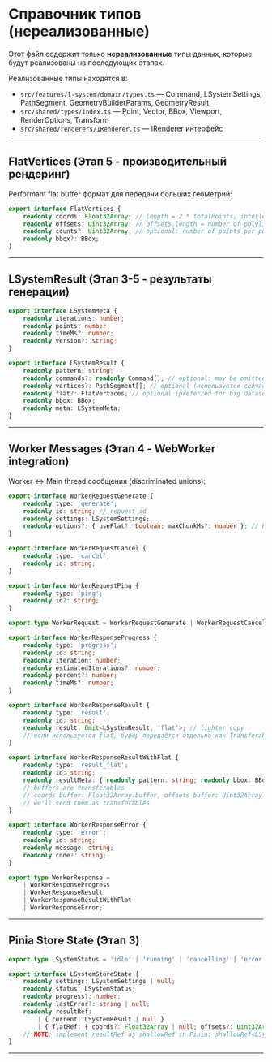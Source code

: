 # Справочник типов (нереализованные)

Этот файл содержит только **нереализованные** типы данных, которые будут реализованы на последующих этапах.

Реализованные типы находятся в:
- `src/features/l-system/domain/types.ts` — Command, LSystemSettings, PathSegment, GeometryBuilderParams, GeometryResult
- `src/shared/types/index.ts` — Point, Vector, BBox, Viewport, RenderOptions, Transform
- `src/shared/renderers/IRenderer.ts` — IRenderer интерфейс

---

## FlatVertices (Этап 5 - производительный рендеринг)

Performant flat buffer формат для передачи больших геометрий:

```ts
export interface FlatVertices {
    readonly coords: Float32Array; // length = 2 * totalPoints, interleaved [x0,y0,x1,y1...]
    readonly offsets: Uint32Array; // offsets.length = number of polylines + 1 (last = totalPoints)
    readonly counts?: Uint32Array; // optional: number of points per polyline
    readonly bbox?: BBox;
}
```

---

## LSystemResult (Этап 3-5 - результаты генерации)

```ts
export interface LSystemMeta {
    readonly iterations: number;
    readonly points: number;
    readonly timeMs?: number;
    readonly version?: string;
}

export interface LSystemResult {
    readonly pattern: string;
    readonly commands?: readonly Command[]; // optional: may be omitted for huge outputs
    readonly vertices?: PathSegment[]; // optional (используется сейчас)
    readonly flat?: FlatVertices; // optional (preferred for big datasets, этап 5)
    readonly bbox: BBox;
    readonly meta: LSystemMeta;
}
```

---

## Worker Messages (Этап 4 - WebWorker integration)

Worker ↔ Main thread сообщения (discriminated unions):

```ts
export interface WorkerRequestGenerate {
    readonly type: 'generate';
    readonly id: string; // request id
    readonly settings: LSystemSettings;
    readonly options?: { useFlat?: boolean; maxChunkMs?: number }; // hints
}

export interface WorkerRequestCancel {
    readonly type: 'cancel';
    readonly id: string;
}

export interface WorkerRequestPing {
    readonly type: 'ping';
    readonly id?: string;
}

export type WorkerRequest = WorkerRequestGenerate | WorkerRequestCancel | WorkerRequestPing;

export interface WorkerResponseProgress {
    readonly type: 'progress';
    readonly id: string;
    readonly iteration: number;
    readonly estimatedIterations?: number;
    readonly percent?: number;
    readonly timeMs?: number;
}

export interface WorkerResponseResult {
    readonly type: 'result';
    readonly id: string;
    readonly result: Omit<LSystemResult, 'flat'>; // lighter copy
    // если используется flat, буфер передаётся отдельно как Transferable, см. pipeline
}

export interface WorkerResponseResultWithFlat {
    readonly type: 'result_flat';
    readonly id: string;
    readonly resultMeta: { readonly pattern: string; readonly bbox: BBox; readonly meta: LSystemMeta };
    // buffers are transferables
    // coords buffer: Float32Array.buffer, offsets buffer: Uint32Array.buffer
    // we'll send them as transferables
}

export interface WorkerResponseError {
    readonly type: 'error';
    readonly id: string;
    readonly message: string;
    readonly code?: string;
}

export type WorkerResponse =
    | WorkerResponseProgress
    | WorkerResponseResult
    | WorkerResponseResultWithFlat
    | WorkerResponseError;
```

---

## Pinia Store State (Этап 3)

```ts
export type LSystemStatus = 'idle' | 'running' | 'cancelling' | 'error' | 'ready';

export interface LSystemStoreState {
    readonly settings: LSystemSettings | null;
    readonly status: LSystemStatus;
    readonly progress?: number;
    readonly lastError?: string | null;
    readonly resultRef:
        | { current: LSystemResult | null }
        | { flatRef: { coords?: Float32Array | null; offsets?: Uint32Array | null } };
    // NOTE: implement resultRef as shallowRef in Pinia: shallowRef<LSystemResult | null>
}
```

---
